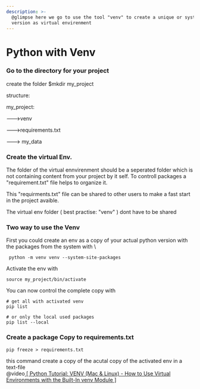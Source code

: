 ```yaml
---
description: >-
  @glimpse here we go to use the tool "venv" to create a unique or system
  version as virtual envirenment
---
```


# Python with Venv

### Go to the directory for your project

create the folder $mkdir my\_project

structure:

my\_project:

&#x20;       \--->venv

&#x20;      \--->requirements.txt

&#x20;      \---> my\_data

### Create the virtual Env.

The folder of the virtual ennvirenment should be a seperated folder which is not containing content from your project by it self. To controll packages a "requirement.txt" file helps to organize it.

This "requirments.txt" file can be shared to other users to make a fast start in the project avaible.

The virtual env folder ( best practise: "venv" ) dont have to be shared



### Two way to use the Venv

First you could create an env as a copy of your actual python version with the packages from the system with \


```
 python -m venv venv --system-site-packages 
```

Activate the env with&#x20;

```
source my_project/bin/activate
```

You can now control the complete copy  with&#x20;

```
# get all with activated venv
pip list

# or only the local used packages
pip list --local
```

### Create a package Copy to requirements.txt

```
pip freeze > requirements.txt
```

this command create a copy of the acutal copy of the activated env in a text-file\
@video[ \[ Python Tutorial: VENV (Mac & Linux) - How to Use Virtual Environments with the Built-In venv Module \]](https://www.youtube.com/watch?v=Kg1Yvry\_Ydk)
